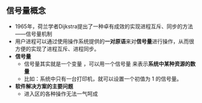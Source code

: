 ## 信号量概念
- 1965年，荷兰学者Dijkstra提出了一种卓有成效的实现进程互斥、同步的方法——信号量机制
- 用户进程可以通过使用操作系统提供的**一对原语**来对**信号量**进行操作，从而很方便的实现了进程互斥、进程同步。
- **信号量**
	- 信号量其实就是一个变量 ，可以用一个信号量 来表示**系统中某种资源的数量**
	- 比如：系统中只有一台打印机，就可以设置一个初值为 1 的信号量。
- **软件解决方案的主要问题**
	- 进入区的各种操作无法一气呵成